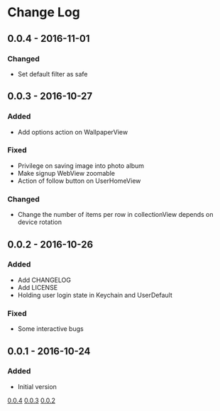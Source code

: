 # Change Log

## 0.0.4 - 2016-11-01  
### Changed
- Set default filter as safe

## 0.0.3 - 2016-10-27
### Added
- Add options action on WallpaperView

### Fixed
- Privilege on saving image into photo album
- Make signup WebView zoomable
- Action of follow button on UserHomeView

### Changed
- Change the number of items per row in collectionView depends on device rotation


## 0.0.2 - 2016-10-26
### Added
- Add CHANGELOG
- Add LICENSE
- Holding user login state in Keychain and UserDefault

### Fixed
- Some interactive bugs


## 0.0.1 - 2016-10-24
### Added
- Initial version


[0.0.4](https://github.com/ileodo/desktoppr-ios/compare/v0.0.2...v0.0.4)
[0.0.3](https://github.com/ileodo/desktoppr-ios/compare/v0.0.2...v0.0.3)
[0.0.2](https://github.com/ileodo/desktoppr-ios/compare/v0.0.1...v0.0.2)
